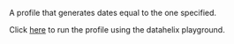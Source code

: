 A profile that generates dates equal to the one specified.

Click [here](https://finos.github.io/datahelix/playground/#ewogICAgImZpZWxkcyI6IFsKICAgIHsKICAgICAgIm5hbWUiOiAiZGF0ZSIsCiAgICAgICJ0eXBlIjogImRhdGV0aW1lIiwKICAgICAgIm51bGxhYmxlIjogZmFsc2UKICAgIH0KICBdLAogICJjb25zdHJhaW50cyI6IFsKICAgIHsKICAgICAgImZpZWxkIjogImRhdGUiLAogICAgICAiZXF1YWxUbyI6ICIyMDAxLTAyLTAzVDA0OjA1OjA2LjAwNyIKICAgIH0KICBdCn0%3D) to run the profile using the datahelix playground.
